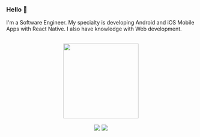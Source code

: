 ### Hello 👋

I'm a Software Engineer. My specialty is developing Android and iOS Mobile Apps with React Native.
I also have knowledge with Web development.

</br>

<div width="100%" align="center">
  <img height="200em" src="https://github-readme-stats.vercel.app/api/top-langs/?username=enzoodev&layout=compact&langs_count=7&theme=github_dark"/>
</div>

</br>

<div align="center"> 
    <a href="https://www.linkedin.com/in/enzo-developer/" target="_blank"><img src="https://img.shields.io/badge/-LinkedIn-%230077B5?style=for-the-badge&logo=linkedin&logoColor=white" target="_blank"></a> 
    <a href = "mailto:ninodm.dev@gmail.com"><img src="https://img.shields.io/badge/-Gmail-%23333?style=for-the-badge&logo=gmail&logoColor=white" target="_blank"></a>
</div>  
